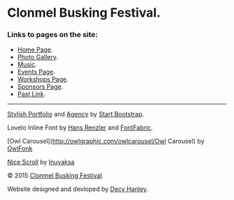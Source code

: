 # Clonmel Busking Festival.

### Links to pages on the site:
* [Home Page](http://decyhanley.github.io/clonmel-busking-festival/index.html).
* [Photo Gallery](http://decyhanley.github.io/clonmel-busking-festival/assets/html/photo-gallery.html).
* [Music](http://decyhanley.github.io/clonmel-busking-festival/assets/html/music.html).
* [Events Page](http://decyhanley.github.io/clonmel-busking-festival/assets/html/events.html).
* [Workshops Page](http://decyhanley.github.io/clonmel-busking-festival/assets/html/workshops.html).
* [Sponsors Page](http://decyhanley.github.io/clonmel-busking-festival/assets/html/sponsors.html).
* [Past Link](http://decyhanley.github.io/clonmel-busking-festival/assets/html/past.html).

-----------------------------------------------------------------------------------------------------------------------------

[Stylish Portfolio](http://startbootstrap.com/template-overviews/stylish-portfolio/) and [Agency](http://startbootstrap.com/template-overviews/agency/) by [Start Bootstrap](http://startbootstrap.com/).

Lovelo Inline Font by [Hans Renzler](https://www.behance.net/gallery/6787299/Lovelo-Inline-Font) and [FontFabric](http://fontfabric.com/lovelo-font/).

[Owl Carousel](http://owlgraphic.com/owlcarousel/Owl Carousel) by [OwlFonk](https://github.com/OwlFonk/OwlCarousel)

[Nice Scroll](http://nicescroll.areaaperta.com/) by [Inuyaksa](https://github.com/inuyaksa/jquery.nicescroll)

&copy; 2015 [Clonmel Busking Festival](http://www.clonmelbuskingfestival.com/).

Website designed and devloped by [Decy Hanley](http://decyhanley.github.io/).
